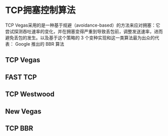 # TCP拥塞控制算法

TCP Vegas采用的是一种基于规避（avoidance-based）的方法来应对拥塞：它尝试探测吞吐速率的变化，并在拥塞变得严重到导致丢包前，调整发送速率，进而避免丢包的发生。以及基于这个策略的 3 个变种实现和这一类算法最为出众的代表： Google 推出的 BBR 算法

## TCP Vegas

## FAST TCP

## TCP Westwood

## New Vegas

## TCP BBR

